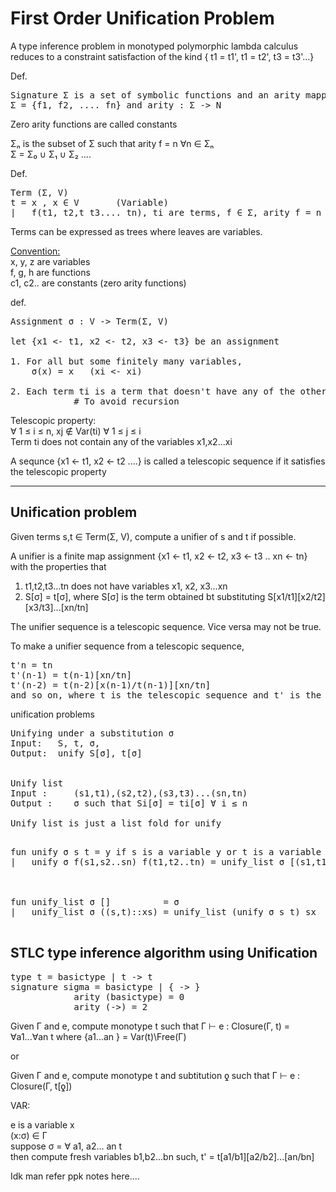 # First Order Unification Problem

A type inference problem in monotyped polymorphic lambda calculus reduces to a constraint satisfaction of the kind { t1 = t1', t1 = t2', t3 = t3'...}

Def.
<pre>
Signature Σ is a set of symbolic functions and an arity mapping
Σ = {f1, f2, .... fn} and arity : Σ -> N
</pre>

Zero arity functions are called constants

Σₙ is the subset of Σ such that arity f = n ∀n ∈ Σₙ \
Σ = Σ₀ ∪ Σ₁ ∪ Σ₂ ....  

Def.
<pre>
Term (Σ, V)
t = x , x ∈ V       (Variable)
|   f(t1, t2,t t3.... tn), ti are terms, f ∈ Σ, arity f = n
</pre>
Terms can be expressed as trees where leaves are variables.

<u>Convention:</u> \
x, y, z are variables \
f, g, h are functions \
c1, c2.. are constants (zero arity functions)

def.
<pre>
Assignment σ : V -> Term(Σ, V)

let {x1 <- t1, x2 <- t2, x3 <- t3} be an assignment

1. For all but some finitely many variables,
    σ(x) = x   (xi <- xi)

2. Each term ti is a term that doesn't have any of the other variables
            # To avoid recursion
</pre>
Telescopic property: \
∀ 1 ≤ i ≤ n, xj ∉ Var(ti) ∀ 1 ≤ j ≤ i \
Term ti does not contain any of the variables x1,x2...xi

A sequnce {x1 <- t1, x2 <- t2 ....} is called a telescopic sequence if it satisfies the telescopic property

---
## Unification problem
Given terms s,t ∈ Term(Σ, V), compute a unifier of s and t if possible.

A unifier is a finite map assignment {x1 <- t1, x2 <- t2, x3 <- t3 .. xn <- tn} with the properties that 
1. t1,t2,t3...tn does not have variables x1, x2, x3...xn  
2. S[σ] = t[σ], where S[σ] is the term obtained bt substituting S[x1/t1][x2/t2][x3/t3]...[xn/tn]  

The unifier sequence is a telescopic sequence. Vice versa may not be true.

To make a unifier sequence from a telescopic sequence,
<pre>
t'n = tn
t'(n-1) = t(n-1)[xn/tn]
t'(n-2) = t(n-2)[x(n-1)/t(n-1)][xn/tn]
and so on, where t is the telescopic sequence and t' is the unifier sequence
</pre>

unification problems
<pre>
Unifying under a substitution σ
Input:   S, t, σ,
Output:  unify S[σ], t[σ]


Unify list
Input :     (s1,t1),(s2,t2),(s3,t3)...(sn,tn)
Output :    σ such that Si[σ] = ti[σ] ∀ i ≤ n

Unify list is just a list fold for unify

</pre>

<pre>
fun unify σ s t = y if s is a variable y or t is a variable y
|   unify σ f(s1,s2..sn) f(t1,t2..tn) = unify_list σ [(s1,t1), (s2,t2)..(sn,tn)]  



fun unify_list σ []          = σ
|   unify_list σ ((s,t)::xs) = unify_list (unify σ s t) sx

</pre>


## STLC type inference algorithm using Unification
    
<pre>
type t = basictype | t -> t
signature sigma = basictype | { -> }
            arity (basictype) = 0
            arity (->) = 2
</pre>

Given Γ and e, compute monotype t such that Γ ⊢ e : Closure(Γ, t) = ∀a1...∀an t where {a1...an } = Var(t)\Free(Γ)

or

Given Γ and e, compute monotype t and subtitution ƍ such that Γ ⊢ e : Closure(Γ, t[ƍ])

VAR:

e is a variable x  
(x:σ) ∈ Γ  
suppose σ = ∀ a1, a2... an t  
then compute fresh variables b1,b2...bn such, t' = t[a1/b1][a2/b2]...[an/bn]

Idk man refer ppk notes here....

